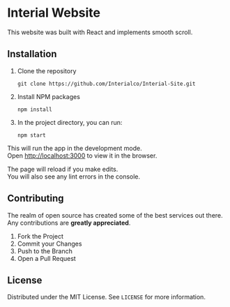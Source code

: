 # Interial Website

This website was built with React and implements smooth scroll.

## Installation

1. Clone the repository

   `git clone https://github.com/Interialco/Interial-Site.git`

2. Install NPM packages

   `npm install`

3. In the project directory, you can run:

   `npm start`

This will run the app in the development mode.\
Open [http://localhost:3000](http://localhost:3000) to view it in the browser.

The page will reload if you make edits.\
You will also see any lint errors in the console.

## Contributing

The realm of open source has created some of the best services out there. Any contributions are **greatly appreciated**.

1. Fork the Project
2. Commit your Changes
3. Push to the Branch
4. Open a Pull Request

## License

Distributed under the MIT License. See `LICENSE` for more information.
